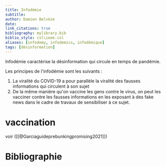 ```yaml
---
title: Infodémie
subtitle:
author: Damien Belvèze
date:
link_citations: true
bibliography: mylibrary.bib
biblio_style: csl\ieee.csl
aliases: [infodemy, infodemics, infodémique]
tags: [désinformation]
---
```


Infodémie caractérise la désinformation qui circule en temps de pandémie. 

Les principes de l'infodémie sont les suivants :

1. La viralité du COVID-19 a pour parallèle la viralité des fausses informations qui circulent à son sujet
2. De la même manière qu'on vaccine les gens contre le virus, on peut les vacciner contre les fausses informations en les exposant à des fake news dans le cadre de travaux de sensibiliser à ce sujet. 

# vaccination 

voir ([[@Garciaguideprebunkingpromising2021]])








# Bibliographie
